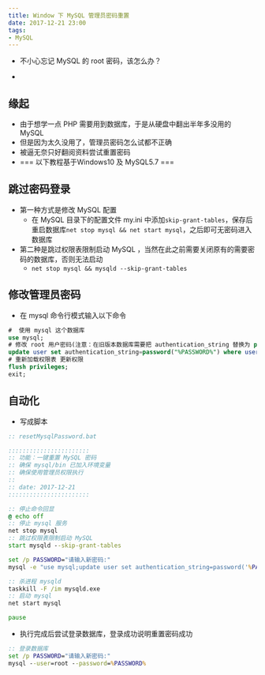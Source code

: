 ```yaml
---
title: Window 下 MySQL 管理员密码重置
date: 2017-12-21 23:00
tags:
- MySQL
---
```


- 不小心忘记 MySQL 的 root 密码，该怎么办？
+ <!--more-->

## 缘起

- 由于想学一点 PHP 需要用到数据库，于是从硬盘中翻出半年多没用的 MySQL
- 但是因为太久没用了，管理员密码怎么试都不正确
- 被逼无奈只好翻阅资料尝试重置密码
- === 以下教程基于Windows10 及 MySQL5.7 ===

## 跳过密码登录

- 第一种方式是修改 MySQL 配置
	- 在 MySQL 目录下的配置文件 my.ini 中添加`skip-grant-tables`，保存后重启数据库`net stop mysql && net start mysql`，之后即可无密码进入数据库
- 第二种是跳过权限表限制启动 MySQL ，当然在此之前需要关闭原有的需要密码的数据库，否则无法启动
	- `net stop mysql && mysqld --skip-grant-tables`

## 修改管理员密码

- 在 mysql 命令行模式输入以下命令

```sql
#  使用 mysql 这个数据库
use mysql;
# 修改 root 用户密码(注意：在旧版本数据库需要把 authentication_string 替换为 password)
update user set authentication_string=password("%PASSWORD%") where user="root";
# 重新加载权限表 更新权限
flush privileges;
exit;
```

## 自动化

- 写成脚本

```cmd
:: resetMysqlPassword.bat

:::::::::::::::::::::::
:: 功能：一键重置 MySQL 密码
:: 确保 mysql/bin 已加入环境变量
:: 确保使用管理员权限执行
::
:: date: 2017-12-21
:::::::::::::::::::::::

:: 停止命令回显
@ echo off
:: 停止 mysql 服务
net stop mysql
:: 跳过权限表限制启动 MySQL
start mysqld --skip-grant-tables

set /p PASSWORD="请输入新密码:"
mysql -e "use mysql;update user set authentication_string=password('%PASSWORD%') where user='root';flush privileges;"

:: 杀进程 mysqld
taskkill -F /im mysqld.exe
:: 启动 mysql
net start mysql

pause
```

- 执行完成后尝试登录数据库，登录成功说明重置密码成功

```cmd
:: 登录数据库
set /p PASSWORD="请输入新密码:"
mysql --user=root --password=%PASSWORD%
```
